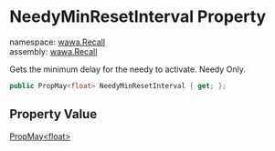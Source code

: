 # NeedyMinResetInterval Property

namespace: [wawa\.Recall](../../wawa.Recall.md)<br />
assembly: [wawa\.Recall](../../../wawa.Recall.md)

Gets the minimum delay for the needy to activate\. Needy Only\.

```csharp
public PropMay<float> NeedyMinResetInterval { get; };
```

## Property Value

[PropMay\<float\>](../../../wawa.Recall/wawa.Recall/PropMay\`1.md)

